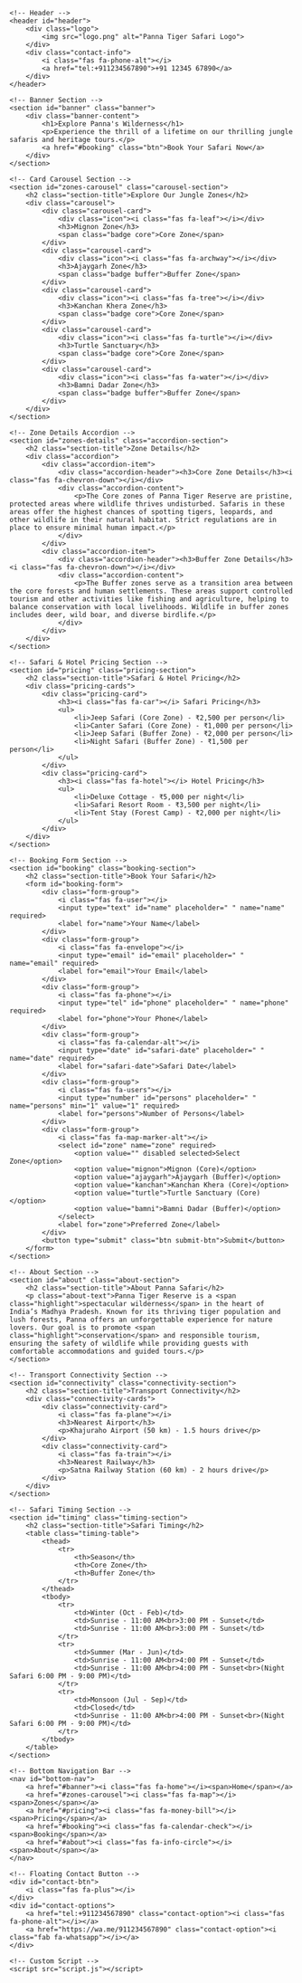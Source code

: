 <!DOCTYPE html>
<html lang="en">
<head>
    <meta charset="UTF-8">
    <meta name="viewport" content="width=device-width, initial-scale=1.0">
    <title>Panna Tiger Safari</title>
    <!-- Google Fonts -->
    <link rel="preconnect" href="https://fonts.googleapis.com">
    <link href="https://fonts.googleapis.com/css2?family=Poppins:wght@300;400;500;600;700&family=Playfair+Display:wght@400;700&display=swap" rel="stylesheet">
    <!-- Font Awesome -->
    <link rel="stylesheet" href="https://cdnjs.cloudflare.com/ajax/libs/font-awesome/6.4.0/css/all.min.css">
    <!-- Custom CSS -->
    <link rel="stylesheet" href="styles.css">
</head>
<body>

    <!-- Header -->
    <header id="header">
        <div class="logo">
            <img src="logo.png" alt="Panna Tiger Safari Logo">
        </div>
        <div class="contact-info">
            <i class="fas fa-phone-alt"></i>
            <a href="tel:+911234567890">+91 12345 67890</a>
        </div>
    </header>

    <!-- Banner Section -->
    <section id="banner" class="banner">
        <div class="banner-content">
            <h1>Explore Panna's Wilderness</h1>
            <p>Experience the thrill of a lifetime on our thrilling jungle safaris and heritage tours.</p>
            <a href="#booking" class="btn">Book Your Safari Now</a>
        </div>
    </section>

    <!-- Card Carousel Section -->
    <section id="zones-carousel" class="carousel-section">
        <h2 class="section-title">Explore Our Jungle Zones</h2>
        <div class="carousel">
            <div class="carousel-card">
                <div class="icon"><i class="fas fa-leaf"></i></div>
                <h3>Mignon Zone</h3>
                <span class="badge core">Core Zone</span>
            </div>
            <div class="carousel-card">
                <div class="icon"><i class="fas fa-archway"></i></div>
                <h3>Ajaygarh Zone</h3>
                <span class="badge buffer">Buffer Zone</span>
            </div>
            <div class="carousel-card">
                <div class="icon"><i class="fas fa-tree"></i></div>
                <h3>Kanchan Khera Zone</h3>
                <span class="badge core">Core Zone</span>
            </div>
            <div class="carousel-card">
                <div class="icon"><i class="fas fa-turtle"></i></div>
                <h3>Turtle Sanctuary</h3>
                <span class="badge core">Core Zone</span>
            </div>
            <div class="carousel-card">
                <div class="icon"><i class="fas fa-water"></i></div>
                <h3>Bamni Dadar Zone</h3>
                <span class="badge buffer">Buffer Zone</span>
            </div>
        </div>
    </section>

    <!-- Zone Details Accordion -->
    <section id="zones-details" class="accordion-section">
        <h2 class="section-title">Zone Details</h2>
        <div class="accordion">
            <div class="accordion-item">
                <div class="accordion-header"><h3>Core Zone Details</h3><i class="fas fa-chevron-down"></i></div>
                <div class="accordion-content">
                    <p>The Core zones of Panna Tiger Reserve are pristine, protected areas where wildlife thrives undisturbed. Safaris in these areas offer the highest chances of spotting tigers, leopards, and other wildlife in their natural habitat. Strict regulations are in place to ensure minimal human impact.</p>
                </div>
            </div>
            <div class="accordion-item">
                <div class="accordion-header"><h3>Buffer Zone Details</h3><i class="fas fa-chevron-down"></i></div>
                <div class="accordion-content">
                    <p>The Buffer zones serve as a transition area between the core forests and human settlements. These areas support controlled tourism and other activities like fishing and agriculture, helping to balance conservation with local livelihoods. Wildlife in buffer zones includes deer, wild boar, and diverse birdlife.</p>
                </div>
            </div>
        </div>
    </section>

    <!-- Safari & Hotel Pricing Section -->
    <section id="pricing" class="pricing-section">
        <h2 class="section-title">Safari & Hotel Pricing</h2>
        <div class="pricing-cards">
            <div class="pricing-card">
                <h3><i class="fas fa-car"></i> Safari Pricing</h3>
                <ul>
                    <li>Jeep Safari (Core Zone) - ₹2,500 per person</li>
                    <li>Canter Safari (Core Zone) - ₹1,000 per person</li>
                    <li>Jeep Safari (Buffer Zone) - ₹2,000 per person</li>
                    <li>Night Safari (Buffer Zone) - ₹1,500 per person</li>
                </ul>
            </div>
            <div class="pricing-card">
                <h3><i class="fas fa-hotel"></i> Hotel Pricing</h3>
                <ul>
                    <li>Deluxe Cottage - ₹5,000 per night</li>
                    <li>Safari Resort Room - ₹3,500 per night</li>
                    <li>Tent Stay (Forest Camp) - ₹2,000 per night</li>
                </ul>
            </div>
        </div>
    </section>

    <!-- Booking Form Section -->
    <section id="booking" class="booking-section">
        <h2 class="section-title">Book Your Safari</h2>
        <form id="booking-form">
            <div class="form-group">
                <i class="fas fa-user"></i>
                <input type="text" id="name" placeholder=" " name="name" required>
                <label for="name">Your Name</label>
            </div>
            <div class="form-group">
                <i class="fas fa-envelope"></i>
                <input type="email" id="email" placeholder=" " name="email" required>
                <label for="email">Your Email</label>
            </div>
            <div class="form-group">
                <i class="fas fa-phone"></i>
                <input type="tel" id="phone" placeholder=" " name="phone" required>
                <label for="phone">Your Phone</label>
            </div>
            <div class="form-group">
                <i class="fas fa-calendar-alt"></i>
                <input type="date" id="safari-date" placeholder=" " name="date" required>
                <label for="safari-date">Safari Date</label>
            </div>
            <div class="form-group">
                <i class="fas fa-users"></i>
                <input type="number" id="persons" placeholder=" " name="persons" min="1" value="1" required>
                <label for="persons">Number of Persons</label>
            </div>
            <div class="form-group">
                <i class="fas fa-map-marker-alt"></i>
                <select id="zone" name="zone" required>
                    <option value="" disabled selected>Select Zone</option>
                    <option value="mignon">Mignon (Core)</option>
                    <option value="ajaygarh">Ajaygarh (Buffer)</option>
                    <option value="kanchan">Kanchan Khera (Core)</option>
                    <option value="turtle">Turtle Sanctuary (Core)</option>
                    <option value="bamni">Bamni Dadar (Buffer)</option>
                </select>
                <label for="zone">Preferred Zone</label>
            </div>
            <button type="submit" class="btn submit-btn">Submit</button>
        </form>
    </section>

    <!-- About Section -->
    <section id="about" class="about-section">
        <h2 class="section-title">About Panna Safari</h2>
        <p class="about-text">Panna Tiger Reserve is a <span class="highlight">spectacular wilderness</span> in the heart of India’s Madhya Pradesh. Known for its thriving tiger population and lush forests, Panna offers an unforgettable experience for nature lovers. Our goal is to promote <span class="highlight">conservation</span> and responsible tourism, ensuring the safety of wildlife while providing guests with comfortable accommodations and guided tours.</p>
    </section>

    <!-- Transport Connectivity Section -->
    <section id="connectivity" class="connectivity-section">
        <h2 class="section-title">Transport Connectivity</h2>
        <div class="connectivity-cards">
            <div class="connectivity-card">
                <i class="fas fa-plane"></i>
                <h3>Nearest Airport</h3>
                <p>Khajuraho Airport (50 km) - 1.5 hours drive</p>
            </div>
            <div class="connectivity-card">
                <i class="fas fa-train"></i>
                <h3>Nearest Railway</h3>
                <p>Satna Railway Station (60 km) - 2 hours drive</p>
            </div>
        </div>
    </section>

    <!-- Safari Timing Section -->
    <section id="timing" class="timing-section">
        <h2 class="section-title">Safari Timing</h2>
        <table class="timing-table">
            <thead>
                <tr>
                    <th>Season</th>
                    <th>Core Zone</th>
                    <th>Buffer Zone</th>
                </tr>
            </thead>
            <tbody>
                <tr>
                    <td>Winter (Oct - Feb)</td>
                    <td>Sunrise - 11:00 AM<br>3:00 PM - Sunset</td>
                    <td>Sunrise - 11:00 AM<br>3:00 PM - Sunset</td>
                </tr>
                <tr>
                    <td>Summer (Mar - Jun)</td>
                    <td>Sunrise - 11:00 AM<br>4:00 PM - Sunset</td>
                    <td>Sunrise - 11:00 AM<br>4:00 PM - Sunset<br>(Night Safari 6:00 PM - 9:00 PM)</td>
                </tr>
                <tr>
                    <td>Monsoon (Jul - Sep)</td>
                    <td>Closed</td>
                    <td>Sunrise - 11:00 AM<br>4:00 PM - Sunset<br>(Night Safari 6:00 PM - 9:00 PM)</td>
                </tr>
            </tbody>
        </table>
    </section>

    <!-- Bottom Navigation Bar -->
    <nav id="bottom-nav">
        <a href="#banner"><i class="fas fa-home"></i><span>Home</span></a>
        <a href="#zones-carousel"><i class="fas fa-map"></i><span>Zones</span></a>
        <a href="#pricing"><i class="fas fa-money-bill"></i><span>Pricing</span></a>
        <a href="#booking"><i class="fas fa-calendar-check"></i><span>Booking</span></a>
        <a href="#about"><i class="fas fa-info-circle"></i><span>About</span></a>
    </nav>

    <!-- Floating Contact Button -->
    <div id="contact-btn">
        <i class="fas fa-plus"></i>
    </div>
    <div id="contact-options">
        <a href="tel:+911234567890" class="contact-option"><i class="fas fa-phone-alt"></i></a>
        <a href="https://wa.me/911234567890" class="contact-option"><i class="fab fa-whatsapp"></i></a>
    </div>

    <!-- Custom Script -->
    <script src="script.js"></script>
</body>
</html>
